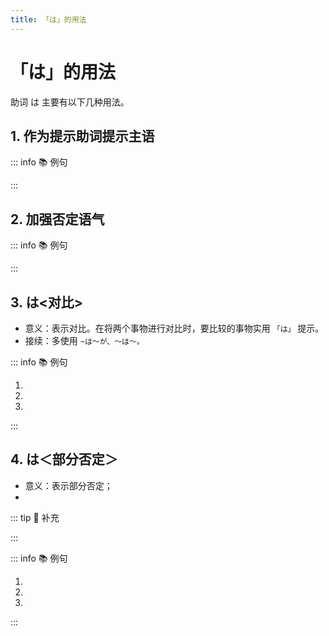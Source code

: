 ```yaml
---
title: 「は」的用法
---
```


# 「は」的用法

助词 は 主要有以下几种用法。

## 1. 作为提示助词提示主语

::: info :books: 例句

<grammer-content id='ha-0' sentence="[私/わたし]**は**[教師/きょうし]です" trans='我是教师。' />

:::

## 2. 加强否定语气

::: info :books: 例句

<grammer-content id='ha-1' sentence="[昨日/きのう]のテスト**は**[難/むずか]しくないです。" trans="昨天的测试并不难。" />

:::

## 3. は<对比>

* 意义：表示对比。在将两个事物进行对比时，要比较的事物实用 `「は」` 提示。
* 接续：多使用 `~は〜が、〜は〜。`

::: info :books: 例句

1. <grammer-content id='ha-2' sentence="「[日本史/にほんし]」**は**[難/むずか]しくなかったです**が**、「[翻訳/ほんやく]」**は**[大変/たいへん]でした。" trans='日本历史不是很难，但是翻译就够呛了。' />
2. <grammer-content id='ha-3' sentence="[入学/にゅうがく]**は**[簡単/かんたん]です**が**、[卒業/そつぎょう]**は**難むずかしいです。" trans='入学简单毕业难。' />
3. <grammer-content id='ha-4' sentence="姉あね**は**[医者/いしゃ]です**が**、[兄/あに]**は**[公務員/こうむいん]です。" trans='姐姐是医生，哥哥是公务员。' />

:::

## 4. は＜部分否定＞

* 意义：表示部分否定；
* <grammer-content sentence="接续：表示**统括意义的名词或副词** + は + 否定的谓语形式。" />

::: tip :bookmark: 补充

<grammer-content sentence="诸如 **[毎日/まいにち]、[全員/ぜんいん]、[全部/ぜんぶ]、[毎年/まいとし]、[毎月/まいげつ]** 等此类的词具有统括意义。" />

:::

::: info :books: 例句

1. <grammer-content id='ha-5' sentence="[全部/ぜんぶ]**は**[飲/の]まなくてもいいです。" trans="不用全喝掉。" />
2. <grammer-content id='ha-6' sentence="A: [毎日/まいにち][運動/うんどう]をしますか。" trans="A: 你每天都运动么？" />
   <grammer-content id='ha-7' sentence="B: いいえ、[毎日/まいにち]**は**しません。" trans="B: 不，也不是每天都会运动。" />
3. <grammer-content id='ha-8' sentence="A: [全員/ぜんいん]、[来/く]ましたか。" trans="A: 所有人都来了么？" />
   <grammer-content id='ha-9' sentence="B: いいえ、[全員/ぜんいん]**は**[来/く]ませんでした。" trans="B: 不，只来了一部分。" />

:::

